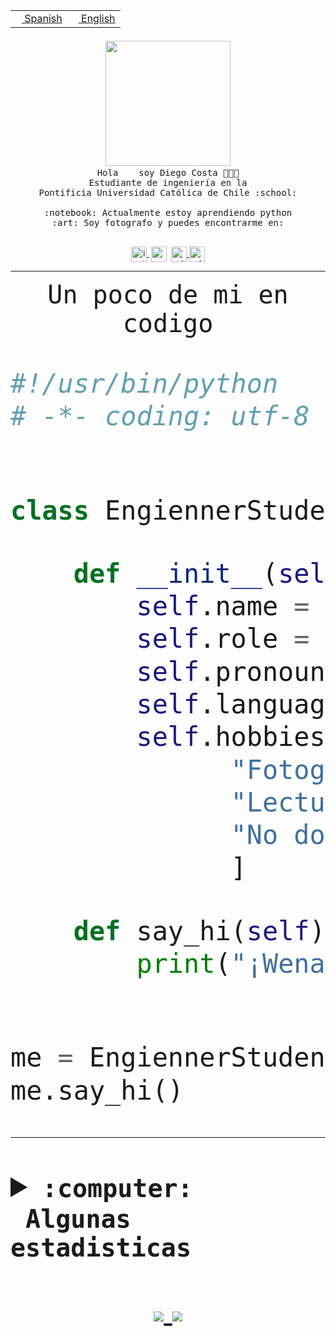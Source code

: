 <table border="0"  align="right">
 <tr><td><a href="README.md"><img src="https://upload.wikimedia.org/wikipedia/commons/thumb/8/89/Bandera_de_Espa%C3%B1a.svg/1200px-Bandera_de_Espa%C3%B1a.svg.png" height="10"> Spanish</a></td>
 <td><a href="README.en.md"><img src="https://upload.wikimedia.org/wikipedia/commons/a/a4/Flag_of_the_United_States.svg" height="10"> English</a></td></tr>
</table><br><br><br>


<p align="center">
  <img src="https://github.com/diegocostares/diegocostares/blob/main/Images/aaa2.gif?raw=true" width="200px">
  <br><samp>
    Hola <img src="https://media.giphy.com/media/hvRJCLFzcasrR4ia7z/giphy.gif" width="16px"> soy Diego Costa 👨🏻‍💻<br>
    Estudiante de ingeniería en la <br>
    Pontificia Universidad Católica de Chile :school:<br>
  <br>
    :notebook: Actualmente estoy aprendiendo python <br>
    :art: Soy fotografo y puedes encontrarme en: <br>
  <br></samp>
  
</p>

<p align="center">
   <a href="https://instagram.com/diegocosta_no" target="blank">
    <img 
    align="center" src="https://cdn.jsdelivr.net/npm/simple-icons@3.0.1/icons/instagram.svg" alt="instagram" height="25px" width="25px" />
  </a>
  <a style="border: 3px solid; color: white;"href="https://t.me/diegocosta_no" target="blank">
  <img
  align="center" alt="Telegram" width="25px" src="https://icons-for-free.com/iconfiles/png/512/Telegram-1324888767380505522.png" />
</a>
<a href="https://api.whatsapp.com/send?phone=56971897835&text=Hola!" target="blank">
  <img
  align="center" alt="wtsp" width="25px" src="https://img.icons8.com/pastel-glyph/2x/whatsapp--v2.png" />
</a>
<a href="https://www.linkedin.com/in/diego-costa-786249213/" target="blank">
  <img
  align="center" alt="wtsp" width="25px" src="https://img.icons8.com/metro/452/linkedin.png" />
</a>

  </a>
</p>

---


<p align="center"><font size="25"><samp>Un poco de mi en codigo</samp></front></p>


```python
#!/usr/bin/python
# -*- coding: utf-8 -*-


class EngiennerStudent:

    def __init__(self):
        self.name = "Diego Costa"
        self.role = "Estudiante"
        self.pronouns = "he/him"
        self.language_spoken = ["es_CL", "en_US"]
        self.hobbies = [
              "Fotografia",
              "Lectura",
              "No dormir",
              ]

    def say_hi(self):
        print("¡Wena mundo!")


me = EngiennerStudent()
me.say_hi()
```
---
<details>
  <summary><b><samp>:computer: &nbsp;Algunas estadisticas</samp></b></summary>
  <br/></p>

<!--START_SECTION:waka-->
![Code Time](http://img.shields.io/badge/Code%20Time-322%20hrs%207%20mins-blue)

**Soy nocturno 🦉** 

```text
🌞 Mañana     3 commits      ░░░░░░░░░░░░░░░░░░░░░░░░░   2.08% 
🌆 Día        45 commits     ███████░░░░░░░░░░░░░░░░░░   31.25% 
🌃 Tarde      42 commits     ███████░░░░░░░░░░░░░░░░░░   29.17% 
🌙 Noche      54 commits     █████████░░░░░░░░░░░░░░░░   37.5%

```
📅 **Soy más productivo los Miércoles** 

```text
Lunes        10 commits     █░░░░░░░░░░░░░░░░░░░░░░░░   6.94% 
Martes       15 commits     ██░░░░░░░░░░░░░░░░░░░░░░░   10.42% 
Miércoles    80 commits     ██████████████░░░░░░░░░░░   55.56% 
Jueves       2 commits      ░░░░░░░░░░░░░░░░░░░░░░░░░   1.39% 
Viernes      1 commits      ░░░░░░░░░░░░░░░░░░░░░░░░░   0.69% 
Sábado       16 commits     ██░░░░░░░░░░░░░░░░░░░░░░░   11.11% 
Domingo      20 commits     ███░░░░░░░░░░░░░░░░░░░░░░   13.89%

```


📊 **Esta semana me dediqué a** 

```text
🐱‍💻 Proyectos: 
T0                       40 hrs 44 mins      ████████████████████████░   95.69% 
T0-2020-2-DquezadaO      1 hr 21 mins        ░░░░░░░░░░░░░░░░░░░░░░░░░   3.19% 
Unknown Project          22 mins             ░░░░░░░░░░░░░░░░░░░░░░░░░   0.89% 
G74_BDD                  5 mins              ░░░░░░░░░░░░░░░░░░░░░░░░░   0.23%

```


 Last Updated on 30/03/2022 12:41:47 UTC
<!--END_SECTION:waka-->
  
  

 <p align="center"> <img src="https://github-readme-stats.vercel.app/api?username=diegocostares&show_icons=true&theme=ayu-mirage" alt="abhisheknaiidu" /></p>
 
</details>

<p align=center>
  <a href="https://github.com/diegocostares">
    <img src="https://badges.pufler.dev/visits/diegocostares/diegocostares?style=flat-square&color=black&logo=github">
  </a>
  <a href="https://github.com/diegocostares?tab=repositories">
    <img src="https://badges.pufler.dev/repos/diegocostares?style=flat-square&color=black&logo=github">
  </a>
</p>
